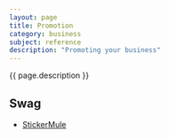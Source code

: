 ```yaml
---
layout: page
title: Promotion
category: business
subject: reference
description: "Promoting your business"
---
```


{{ page.description }}

Swag
----
* [StickerMule](https://www.stickermule.com/p/c45c4132)
